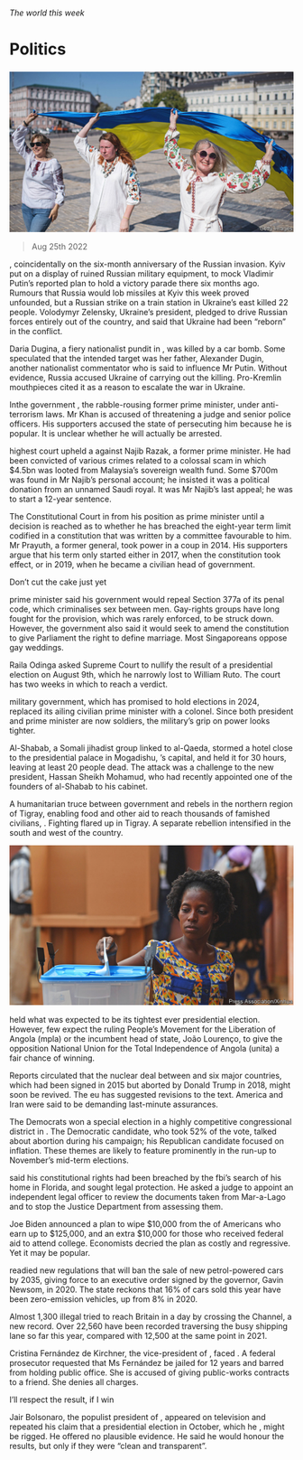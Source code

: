 ###### The world this week

# Politics 

#####  

![image](images/20220827_WWP002.jpg) 

> Aug 25th 2022 

 , coincidentally on the six-month anniversary of the Russian invasion. Kyiv put on a display of ruined Russian military equipment, to mock Vladimir Putin’s reported plan to hold a victory parade there six months ago. Rumours that Russia would lob missiles at Kyiv this week proved unfounded, but a Russian strike on a train station in Ukraine’s east killed 22 people. Volodymyr Zelensky, Ukraine’s president, pledged to drive Russian forces entirely out of the country, and said that Ukraine had been “reborn” in the conflict. 

Daria Dugina, a fiery nationalist pundit in , was killed by a car bomb. Some speculated that the intended target was her father, Alexander Dugin, another nationalist commentator who is said to influence Mr Putin. Without evidence, Russia accused Ukraine of carrying out the killing. Pro-Kremlin mouthpieces cited it as a reason to escalate the war in Ukraine. 

Inthe government , the rabble-rousing former prime minister, under anti-terrorism laws. Mr Khan is accused of threatening a judge and senior police officers. His supporters accused the state of persecuting him because he is popular. It is unclear whether he will actually be arrested. 

highest court upheld a  against Najib Razak, a former prime minister. He had been convicted of various crimes related to a colossal scam in which $4.5bn was looted from Malaysia’s sovereign wealth fund. Some $700m was found in Mr Najib’s personal account; he insisted it was a political donation from an unnamed Saudi royal. It was Mr Najib’s last appeal; he was  to start a 12-year sentence. 

The Constitutional Court in   from his position as prime minister until a decision is reached as to whether he has breached the eight-year term limit codified in a constitution that was written by a committee favourable to him. Mr Prayuth, a former general, took power in a coup in 2014. His supporters argue that his term only started either in 2017, when the constitution took effect, or in 2019, when he became a civilian head of government. 

Don’t cut the cake just yet

 prime minister said his government would repeal Section 377a of its penal code, which criminalises sex between men. Gay-rights groups have long fought for the provision, which was rarely enforced, to be struck down. However, the government also said it would seek to amend the constitution to give Parliament the right to define marriage. Most Singaporeans oppose gay weddings. 

Raila Odinga asked  Supreme Court to nullify the result of a presidential election on August 9th, which he narrowly lost to William Ruto. The court has two weeks in which to reach a verdict. 

 military government, which has promised to hold elections in 2024, replaced its ailing civilian prime minister with a colonel. Since both president and prime minister are now soldiers, the military’s grip on power looks tighter. 

Al-Shabab, a Somali jihadist group linked to al-Qaeda, stormed a hotel close to the presidential palace in Mogadishu, ’s capital, and held it for 30 hours, leaving at least 20 people dead. The attack was a challenge to the new president, Hassan Sheikh Mohamud, who had recently appointed one of the founders of al-Shabab to his cabinet.

A humanitarian truce between  government and rebels in the northern region of Tigray, enabling food and other aid to reach thousands of famished civilians, . Fighting flared up in Tigray. A separate rebellion intensified in the south and west of the country. 

![image](images/20220827_WWP001.jpg) 


 held what was expected to be its tightest ever presidential election. However, few expect the ruling People’s Movement for the Liberation of Angola (mpla) or the incumbent head of state, João Lourenço, to give the opposition National Union for the Total Independence of Angola (unita) a fair chance of winning. 

Reports circulated that the nuclear deal between  and six major countries, which had been signed in 2015 but aborted by Donald Trump in 2018, might soon be revived. The eu has suggested revisions to the text. America and Iran were said to be demanding last-minute assurances. 

The Democrats won a special election in a highly competitive congressional district in . The Democratic candidate, who took 52% of the vote, talked about abortion during his campaign; his Republican candidate focused on inflation. These themes are likely to feature prominently in the run-up to November’s mid-term elections. 

 said his constitutional rights had been breached by the fbi’s search of his home in Florida, and sought legal protection. He asked a judge to appoint an independent legal officer to review the documents taken from Mar-a-Lago and to stop the Justice Department from assessing them. 

Joe Biden announced a plan to wipe $10,000 from the of Americans who earn up to $125,000, and an extra $10,000 for those who received federal aid to attend college. Economists decried the plan as costly and regressive. Yet it may be popular. 

readied new regulations that will ban the sale of new petrol-powered cars by 2035, giving force to an executive order signed by the governor, Gavin Newsom, in 2020. The state reckons that 16% of cars sold this year have been zero-emission vehicles, up from 8% in 2020.

Almost 1,300 illegal  tried to reach Britain in a day by crossing the Channel, a new record. Over 22,560 have been recorded traversing the busy shipping lane so far this year, compared with 12,500 at the same point in 2021. 

Cristina Fernández de Kirchner, the vice-president of , faced . A federal prosecutor requested that Ms Fernández be jailed for 12 years and barred from holding public office. She is accused of giving public-works contracts to a friend. She denies all charges.

I’ll respect the result, if I win

Jair Bolsonaro, the populist president of , appeared on television and repeated his claim that a presidential election in October, which he , might be rigged. He offered no plausible evidence. He said he would honour the results, but only if they were “clean and transparent”. 

